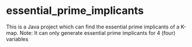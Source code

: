 # essential_prime_implicants
This is a Java project which can find the essential prime implicants of a K-map. 
Note: It can only generate essential prime implicants for 4 (four) variables 
